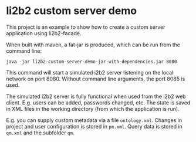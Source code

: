 li2b2 custom server demo
========================

This project is an example to show how to create a custom server application 
using li2b2-facade.

When built with maven, a fat-jar is produced, which can be run from the command line:
```
java -jar li2b2-custom-server-demo-jar-with-dependencies.jar 8080
```
This command will start a simulated i2b2 server listening on the local network 
on port 8080. Without command line arguments, the port 8085 is used.

The simulated i2b2 server is fully functional when used from the i2b2 web client. 
E.g. users can be added, passwords changed, etc. The state is saved in XML files 
in the working directory (from which the application is run).

E.g. you can supply custom metadata via a file `ontology.xml`.
Changes in project and user configuration is stored in `pm.xml`.
Query data is stored in `qm.xml` and the subfolder `qm`.